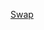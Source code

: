[Swap](https://github.com/pjobson/onion_omega2p_experiments/blob/master/docs/setting_up_sdcard_for_root_and_swap.md)
